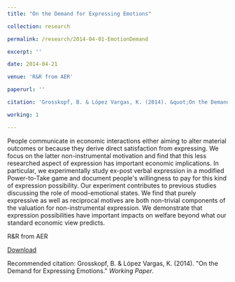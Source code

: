 ```yaml
---
title: "On the Demand for Expressing Emotions"

collection: research

permalink: /research/2014-04-01-EmotionDemand

excerpt: ''

date: 2014-04-21

venue: 'R&R from AER'

paperurl: ''

citation: 'Grosskopf, B. & López Vargas, K. (2014). &quot;On the Demand for Expressing Emotions.&quot; <i>Working Paper</i>.'

working: 1

---
```


People communicate in economic interactions either aiming to alter material outcomes or because they derive direct satisfaction from expressing. We focus on the latter non-instrumental motivation and find that this less researched aspect of expression has important economic implications. In particular, we experimentally study ex-post verbal expression in a modified Power-to-Take game and document people's willingness to pay for this kind of expression possibility. Our experiment contributes to previous studies discussing the role of mood-emotional states. We find that purely expressive as well as reciprocal motives are both non-trivial components of the valuation for non-instrumental expression. We demonstrate that expression possibilities have important impacts on welfare beyond what our standard economic view predicts. 

R&R from AER

[Download]()

Recommended citation: Grosskopf, B. & López Vargas, K. (2014). &quot;On the Demand for Expressing Emotions.&quot; <i>Working Paper</i>.
